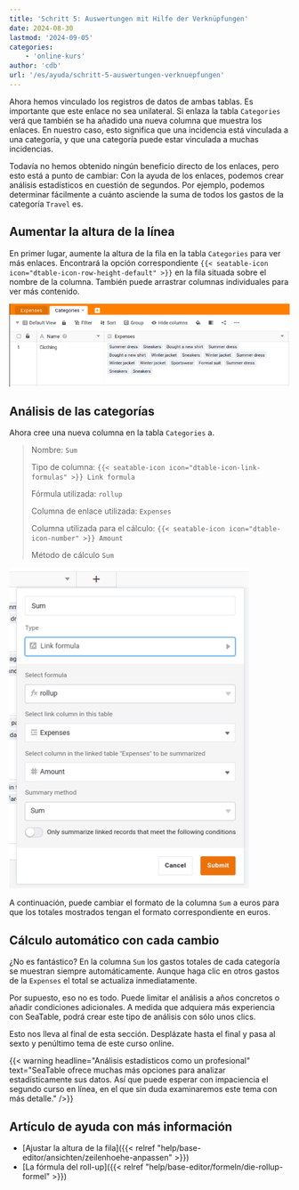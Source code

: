 ```yaml
---
title: 'Schritt 5: Auswertungen mit Hilfe der Verknüpfungen'
date: 2024-08-30
lastmod: '2024-09-05'
categories:
    - 'online-kurs'
author: 'cdb'
url: '/es/ayuda/schritt-5-auswertungen-verknuepfungen'
---
```


Ahora hemos vinculado los registros de datos de ambas tablas. Es importante que este enlace no sea unilateral. Si enlaza la tabla `Categories` verá que también se ha añadido una nueva columna que muestra los enlaces. En nuestro caso, esto significa que una incidencia está vinculada a una categoría, y que una categoría puede estar vinculada a muchas incidencias.

Todavía no hemos obtenido ningún beneficio directo de los enlaces, pero esto está a punto de cambiar: Con la ayuda de los enlaces, podemos crear análisis estadísticos en cuestión de segundos. Por ejemplo, podemos determinar fácilmente a cuánto asciende la suma de todos los gastos de la categoría `Travel` es.

## Aumentar la altura de la línea

En primer lugar, aumente la altura de la fila en la tabla `Categories` para ver más enlaces. Encontrará la opción correspondiente `{{< seatable-icon icon="dtable-icon-row-height-default" >}}` en la fila situada sobre el nombre de la columna. También puede arrastrar columnas individuales para ver más contenido.

![](images/level1-row-height.png)

## Análisis de las categorías

Ahora cree una nueva columna en la tabla `Categories` a.

> Nombre: `Sum`
>
> Tipo de columna: `{{< seatable-icon icon="dtable-icon-link-formulas" >}} Link formula`
>
> Fórmula utilizada: `rollup`
>
> Columna de enlace utilizada: `Expenses`
>
> Columna utilizada para el cálculo: `{{< seatable-icon icon="dtable-icon-number" >}} Amount`
>
> Método de cálculo `Sum`

![](images/lvl1-rollup.png)

A continuación, puede cambiar el formato de la columna `Sum` a euros para que los totales mostrados tengan el formato correspondiente en euros.

## Cálculo automático con cada cambio

¿No es fantástico? En la columna `Sum` los gastos totales de cada categoría se muestran siempre automáticamente. Aunque haga clic en otros gastos de la `Expenses` el total se actualiza inmediatamente.

Por supuesto, eso no es todo. Puede limitar el análisis a años concretos o añadir condiciones adicionales. A medida que adquiera más experiencia con SeaTable, podrá crear este tipo de análisis con sólo unos clics.

Esto nos lleva al final de esta sección. Desplázate hasta el final y pasa al sexto y penúltimo tema de este curso online.

{{< warning  headline="Análisis estadísticos como un profesional"  text="SeaTable ofrece muchas más opciones para analizar estadísticamente sus datos. Así que puede esperar con impaciencia el segundo curso en línea, en el que sin duda examinaremos este tema con más detalle." />}}

## Artículo de ayuda con más información

- [Ajustar la altura de la fila]({{< relref "help/base-editor/ansichten/zeilenhoehe-anpassen" >}})
- [La fórmula del roll-up]({{< relref "help/base-editor/formeln/die-rollup-formel" >}})
